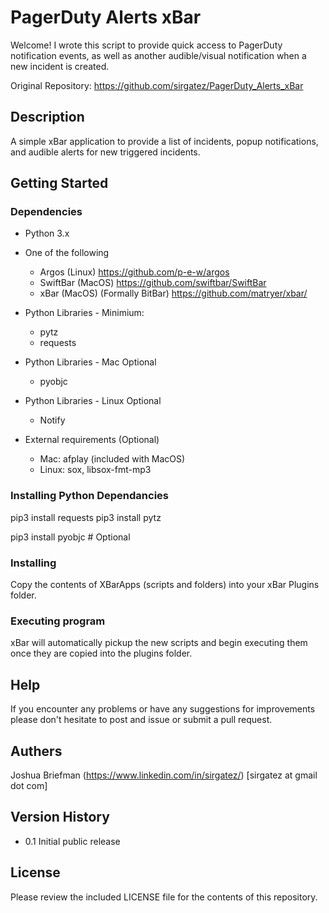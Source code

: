 # PagerDuty Alerts xBar

Welcome! I wrote this script to provide quick access to PagerDuty notification events, as well as another audible/visual notification when a new incident is created.

Original Repository: https://github.com/sirgatez/PagerDuty_Alerts_xBar

## Description

A simple xBar application to provide a list of incidents, popup notifications, and audible alerts for new triggered incidents.

## Getting Started

### Dependencies

* Python 3.x

* One of the following
	* Argos (Linux) https://github.com/p-e-w/argos
	* SwiftBar (MacOS) https://github.com/swiftbar/SwiftBar
	* xBar (MacOS) (Formally BitBar) https://github.com/matryer/xbar/

* Python Libraries - Minimium:
	* pytz
	* requests

* Python Libraries - Mac Optional
	* pyobjc

* Python Libraries - Linux Optional
	* Notify

* External requirements (Optional)
	* Mac: afplay (included with MacOS)
	* Linux: sox, libsox-fmt-mp3

### Installing Python Dependancies

pip3 install requests
pip3 install pytz

pip3 install pyobjc  # Optional

### Installing

Copy the contents of XBarApps (scripts and folders) into your xBar Plugins folder.

### Executing program

xBar will automatically pickup the new scripts and begin executing them once they are copied into the plugins folder.

## Help

If you encounter any problems or have any suggestions for improvements please don't hesitate to post and issue or submit a pull request.

## Authers

Joshua Briefman (https://www.linkedin.com/in/sirgatez/) [sirgatez at gmail dot com]

## Version History

* 0.1 Initial public release

## License

Please review the included LICENSE file for the contents of this repository.
